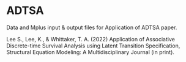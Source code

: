 # ADTSA

Data and Mplus input &amp; output files for Application of ADTSA paper.

Lee S., Lee, K., & Whittaker, T. A. (2022) Application of Associative Discrete-time Survival Analysis using Latent Transition Specification, Structural Equation Modeling: A Multidisciplinary Journal (in print).
